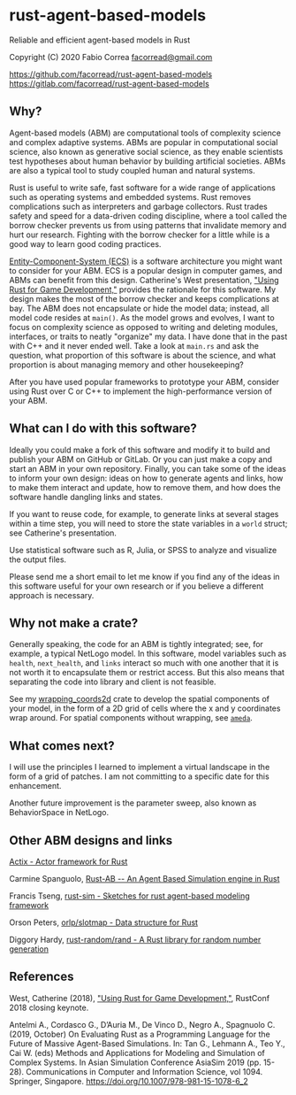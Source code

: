 # rust-agent-based-models

Reliable and efficient agent-based models in Rust

Copyright (C) 2020 Fabio Correa facorread@gmail.com

https://github.com/facorread/rust-agent-based-models
https://gitlab.com/facorread/rust-agent-based-models

## Why?

Agent-based models (ABM) are computational tools of complexity science and complex adaptive systems. ABMs are popular in computational social science, also known as generative social science, as they enable scientists test hypotheses about human behavior by building artificial societies. ABMs are also a typical tool to study coupled human and natural systems.

Rust is useful to write safe, fast software for a wide range of applications such as operating systems and embedded systems. Rust removes complications such as interpreters and garbage collectors. Rust trades safety and speed for a data-driven coding discipline, where a tool called the borrow checker prevents us from using patterns that invalidate memory and hurt our research. Fighting with the borrow checker for a little while is a good way to learn good coding practices.

[Entity-Component-System (ECS)](https://en.wikipedia.org/wiki/Entity_component_system) is a software architecture you might want to consider for your ABM. ECS is a popular design in computer games, and ABMs can benefit from this design. Catherine's West presentation, ["Using Rust for Game Development,"](https://kyren.github.io/2018/09/14/rustconf-talk.html) provides the rationale for this software. My design makes the most of the borrow checker and keeps complications at bay. The ABM does not encapsulate or hide the model data; instead, all model code resides at ```main()```. As the model grows and evolves, I want to focus on complexity science as opposed to writing and deleting modules, interfaces, or traits to neatly "organize" my data. I have done that in the past with C++ and it never ended well. Take a look at ```main.rs``` and ask the question, what proportion of this software is about the science, and what proportion is about managing memory and other housekeeping?

After you have used popular frameworks to prototype your ABM, consider using Rust over C or C++ to implement the high-performance version of your ABM.

## What can I do with this software?

Ideally you could make a fork of this software and modify it to build and publish your ABM on GitHub or GitLab. Or you can just make a copy and start an ABM in your own repository. Finally, you can take some of the ideas to inform your own design: ideas on how to generate agents and links, how to make them interact and update, how to remove them, and how does the software handle dangling links and states.

If you want to reuse code, for example, to generate links at several stages within a time step, you will need to store the state variables in a ```world``` struct; see Catherine's presentation.

Use statistical software such as R, Julia, or SPSS to analyze and visualize the output files.

Please send me a short email to let me know if you find any of the ideas in this software useful for your own research or if you believe a different approach is necessary.

## Why not make a crate?

Generally speaking, the code for an ABM is tightly integrated; see, for example, a typical NetLogo model. In this software, model variables such as ```health```, ```next_health```, and ```links``` interact so much with one another that it is not worth it to encapsulate them or restrict access. But this also means that separating the code into library and client is not feasible.

See my [wrapping_coords2d](https://crates.io/crates/wrapping_coords2d) crate to develop the spatial components of your model, in the form of a 2D grid of cells where the x and y coordinates wrap around. For spatial components without wrapping, see [`ameda`](https://docs.rs/ameda/latest/ameda).

## What comes next?

I will use the principles I learned to implement a virtual landscape in the form of a grid of patches. I am not committing to a specific date for this enhancement.

Another future improvement is the parameter sweep, also known as BehaviorSpace in NetLogo.

## Other ABM designs and links

[Actix - Actor framework for Rust](https://github.com/actix/actix)

Carmine Spanguolo, [Rust-AB -- An Agent Based Simulation engine in Rust](https://github.com/spagnuolocarmine/abm)

Francis Tseng, [rust-sim - Sketches for rust agent-based modeling framework](https://github.com/frnsys/rust-sim)

Orson Peters, [orlp/slotmap - Data structure for Rust](https://github.com/orlp/slotmap)

Diggory Hardy, [rust-random/rand - A Rust library for random number generation](https://github.com/rust-random/rand)

## References

West, Catherine (2018), ["Using Rust for Game Development,"](https://kyren.github.io/2018/09/14/rustconf-talk.html), RustConf 2018 closing keynote.

Antelmi A., Cordasco G., D’Auria M., De Vinco D., Negro A., Spagnuolo C. (2019, October) On Evaluating Rust as a Programming Language for the Future of Massive Agent-Based Simulations. In: Tan G., Lehmann A., Teo Y., Cai W. (eds) Methods and Applications for Modeling and Simulation of Complex Systems. In Asian Simulation Conference AsiaSim 2019 (pp. 15-28). Communications in Computer and Information Science, vol 1094. Springer, Singapore. https://doi.org/10.1007/978-981-15-1078-6_2
